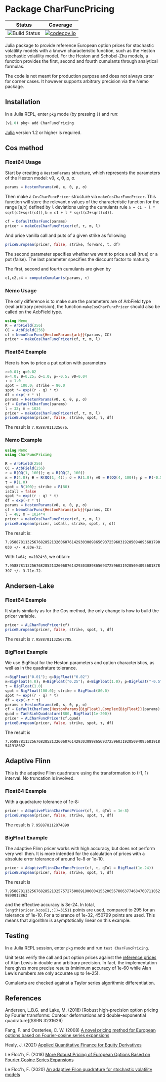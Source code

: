 # Package CharFuncPricing

| Status | Coverage |
| :----: | :----: |
| ![Build Status](https://github.com/jherekhealy/CharFuncPricing.jl/actions/workflows/julia-runtests.yml/badge.svg) | [![codecov.io](http://codecov.io/github/jherekhealy/CharFuncPricing.jl/coverage.svg?branch=main)](http://codecov.io/github/jherekhealy/CharFuncPricing.jl?branch=main) |



Julia package to provide reference European option prices for stochastic volatility models with a known characteristic function, such as the Heston stochastic volatility model. For the Heston and Schobel-Zhu models, a function provides the first, second and fourth cumulants through analytical formulas.

The code is not meant for production purpose and does not always cater for corner cases. It however supports arbitrary precision via the Nemo package.

## Installation

In a Julia REPL, enter `pkg` mode (by pressing `]`) and run:

```julia
(v1.0) pkg> add CharFuncPricing
```

[Julia](https://julialang.org) version 1.2 or higher is required.
## Cos method
### Float64 Usage

Start by creating a `HestonParams` structure, which represents the parameters of the Heston model: v0, κ, θ, ρ, σ.

```julia
params = HestonParams(v0, κ, θ, ρ, σ)
```

Then make a `CosCharFuncPricer` structure via `makeCosCharFuncPricer`. This function will store the relevant `m` values of the characteristic function for the range [a,b] defined by `l` deviations using the cumulants rule `a = c1 - l * sqrt(c2+sqrt(c4))`, `b = c1 + l * sqrt(c2+sqrt(c4))`.
```julia
cf = DefaultCharFunc(params)
pricer = makeCosCharFuncPricer(cf, τ, m, l)  
```

And price vanilla call and puts of a given strike as following
```julia
priceEuropean(pricer, false, strike, forward, τ, df)
```
The second parameter specifies whether we want to price a call (true) or a put (false). The last parameter specifies the discount factor to maturity.

The first, second and fourth cumulants are given by
```julia
c1,c2,c4 = computeCumulants(params, τ)
```

### Nemo Usage
The only difference is to make sure the parameters are of ArbField type (real arbitrary precision), the function `makeCosCharFuncPricer` should also be called on the AcbField type.
```julia
using Nemo
R = ArbField(256)
CC = AcbField(256)
cf = NemoCharFunc{HestonParams{arb}}(params, CC)
pricer = makeCosCharFuncPricer(cf, τ, m, l)
```


### Float64 Example
Here is how to price a put option with parameters
```julia
r=0.01; q=0.02
κ=4.0; θ=0.25; σ=1.0; ρ=-0.5; v0=0.04
τ = 1.0
spot = 100.0; strike = 80.0
spot *= exp((r - q) * τ)
df = exp(-r * τ)
params = HestonParams(v0, κ, θ, ρ, σ)
cf = DefaultCharFunc(params)
l = 32; m = 1024
pricer = makeCosCharFuncPricer(cf, τ, m, l)
priceEuropean(pricer, false, strike, spot, τ, df)
```

The result is `7.95887811325676`.

### Nemo Example
```julia
using Nemo
using CharFuncPricing

R = ArbField(256)
CC = AcbField(256)
r = R(QQ(1, 100)); q = R(QQ(2, 100))
κ = R(4.0); θ = R(QQ(1, 4)); σ = R(1.0); v0 = R(QQ(4, 100)); ρ = R(-0.5);
τ = R(1.0)
spot = R(100); strike = R(80)
isCall = false
spot *= exp((r - q) * τ)
df = exp(-r * τ)
params = HestonParams(v0, κ, θ, ρ, σ)
cf = NemoCharFunc{HestonParams{arb}}(params, CC)
l = 48; m = 1024*4
pricer = makeCosCharFuncPricer(cf, τ, m, l)
priceEuropean(pricer, isCall, strike, spot, τ, df)
```

The result is:

`7.95887811325676828521326060761429303089865693725960319205094095681790030 +/- 4.83e-72`.

With `l=64; m=1024*8`, we obtain:

`7.95887811325676828521326060761429303089865693725960319205094095681878397 +/- 3.71e-72`.


## Andersen-Lake
### Float64 Example
It starts similarly as for the Cos method, the only change is how to build the pricer variable.
```julia
pricer = ALCharFuncPricer(cf)
priceEuropean(pricer, false, strike, spot, τ, df)
```

The result is `7.9588781132567705`.

### BigFloat Example
We use BigFloat for the Heston parameters and option characteristics, as well as in the quadrature tolerance.
```julia
r=BigFloat("0.01"); q=BigFloat("0.02")
κ=BigFloat(4.0); θ=BigFloat("0.25"); σ=BigFloat(1.0); ρ=BigFloat("-0.5"); v0=BigFloat("0.04")
τ = BigFloat(1.0)
spot = BigFloat(100.0); strike = BigFloat(80.0)
spot *= exp((r - q) * τ)
df = exp(-r * τ)
params = HestonParams(v0, κ, θ, ρ, σ)
cf = DefaultCharFunc{HestonParams{BigFloat},Complex{BigFloat}}(params)
quad = TanhSinhQuadrature(800, BigFloat(1e-200))
pricer = ALCharFuncPricer(cf,quad)
priceEuropean(pricer, false, strike, spot, τ, df)
```

The result is

`7.95887811325676828521326060761429303089865693725960319205094095681918541918632`

## Adaptive Flinn
This is the adaptive Flinn quadrature using the transformation to (-1, 1) interval. No truncation is involved.

### Float64 Example
With a quadrature tolerance of 1e-8:
```julia
pricer = AdaptiveFlinnCharFuncPricer(cf, τ, qTol = 1e-8)
priceEuropean(pricer, false, strike, spot, τ, df)
```
The result is `7.958878112874899`

### BigFloat Example
The adaptive Flinn pricer works with high accuracy, but does not perform very well then. It is more intended for the calculation of prices with a absolute error tolerance of around 1e-8 or 1e-10.
```julia
pricer = AdaptiveFlinnCharFuncPricer(cf, τ, qTol = BigFloat(1e-24))
priceEuropean(pricer, false, strike, spot, τ, df)
```
The result is

`7.958878113256768285213257572750089190600415520655780637746847607110529890012863`

  and the effective accuracy is 3e-24. In total, `length(pricer.kcos[1,:])=31511` points are used, compared to 295 for an tolerance of 1e-10. For a tolerance of 1e-32, 450799 points are used. This means that algorithm is asymptotically linear on this example.

## Testing

In a Julia REPL session, enter `pkg` mode and run `test CharFuncPricing`.

Unit tests verify the call and put option prices against the [reference prices](https://financepress.com/2019/02/15/heston-model-reference-prices/) of Alan Lewis in double and arbitrary precision. In fact, the implementation here gives more precise results (minimum accuracy of 1e-60 while Alan Lewis numbers are only accurate up to 1e-25).

Cumulants are checked against a Taylor series algorithmic differentiation.

## References
Andersen, L.B.G. and Lake, M. (2018) [Robust high-precision option pricing by
Fourier transforms: Contour deformations and double-exponential quadrature](SSRN 3231626)

Fang, F. and Oosterlee, C. W. (2008) [A novel pricing method for European options based on Fourier-cosine series expansions](https://epubs.siam.org/doi/abs/10.1137/080718061)

Healy, J. (2021) [Applied Quantitative Finance for Equity Derivatives]()

Le Floc'h, F. (2018) [More Robust Pricing of European Options Based on Fourier Cosine Series Expansions](https://arxiv.org/abs/2005.13248)

Le Floc'h, F. (2020) [An adaptive Filon quadrature for stochastic volatility
models]()
